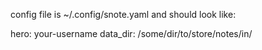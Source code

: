 config file is ~/.config/snote.yaml and should look like:


hero: your-username
data_dir: /some/dir/to/store/notes/in/
